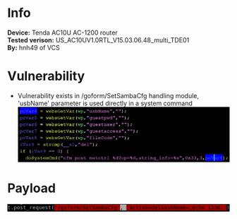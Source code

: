 # Info
**Device:** Tenda AC10U AC-1200 router\
**Tested verison:** US_AC10UV1.0RTL_V15.03.06.48_multi_TDE01\
**By:** hnh49 of VCS
# Vulnerability
* Vulnerability exists in /goform/SetSambaCfg handling module, 'usbName' parameter is used directly in a system command\
![cause1](./cmdinject2_SetSambaCfg_cause.jpg)
# Payload
![payload](./cmdinject2_SetSambaCfg_payload.png)
